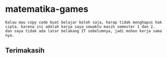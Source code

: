 # matematika-games
```Kalau mau copy code buat belajar boleh saja, harap tidak menghapus hak cipta. karena ini adalah karya saya sewaktu masih semester 1 dan 2. dan saya tidak ada latar belakang IT sebelumnya, jadi mohon kerja sama nya.```
## Terimakasih
